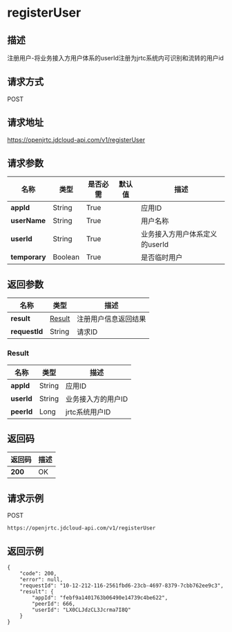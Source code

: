 # registerUser


## 描述
注册用户-将业务接入方用户体系的userId注册为jrtc系统内可识别和流转的用户id


## 请求方式
POST

## 请求地址
https://openjrtc.jdcloud-api.com/v1/registerUser


## 请求参数
|名称|类型|是否必需|默认值|描述|
|---|---|---|---|---|
|**appId**|String|True| |应用ID|
|**userName**|String|True| |用户名称|
|**userId**|String|True| |业务接入方用户体系定义的userId|
|**temporary**|Boolean|True| |是否临时用户|


## 返回参数
|名称|类型|描述|
|---|---|---|
|**result**|[Result](registeruser#result)|注册用户信息返回结果|
|**requestId**|String|请求ID|

### <div id="result">Result</div>
|名称|类型|描述|
|---|---|---|
|**appId**|String|应用ID|
|**userId**|String|业务接入方的用户ID|
|**peerId**|Long|jrtc系统用户ID|

## 返回码
|返回码|描述|
|---|---|
|**200**|OK|

## 请求示例
POST
```
https://openjrtc.jdcloud-api.com/v1/registerUser

```

## 返回示例
```
{
    "code": 200, 
    "error": null, 
    "requestId": "10-12-212-116-2561fbd6-23cb-4697-8379-7cbb762ee9c3", 
    "result": {
        "appId": "febf9a1401763b06490e14739c4be622", 
        "peerId": 666, 
        "userId": "LX0CLJdzCL3Jcrma7I8Q"
    }
}
```
